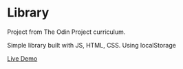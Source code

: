 # Library
Project from The Odin Project curriculum.

Simple library built with JS, HTML, CSS. Using localStorage

[Live Demo](https://vharastei.github.io/Library/)
